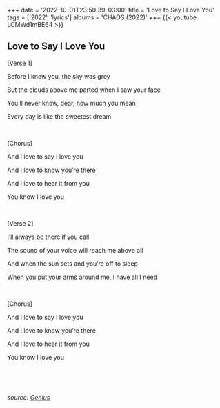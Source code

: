 +++
date = '2022-10-01T23:50:39-03:00'
title = 'Love to Say I Love You'
tags = ['2022', 'lyrics']
albums = 'CHAOS (2022)'
+++
{{< youtube LCMWd1mBE64 >}}

## Love to Say I Love You

[Verse 1]

Before I knew you, the sky was grey

But the clouds above me parted when I saw your face

You’ll never know, dear, how much you mean

Every day is like the sweetest dream

&nbsp;

[Chorus]

And I love to say I love you

And I love to know you’re there

And I love to hear it from you

You know I love you

&nbsp;

[Verse 2]

I’ll always be there if you call

The sound of your voice will reach me above all

And when the sun sets and you’re off to sleep

When you put your arms around mе, I have all I need

&nbsp;

[Chorus]

And I love to say I love you

And I lovе to know you’re there

And I love to hear it from you

You know I love you

&nbsp;

&nbsp;

_source: [Genius](https://genius.com/artists/First-of-october)_
